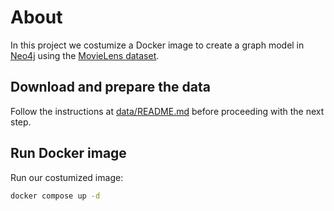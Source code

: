 # About
In this project we costumize a Docker image to create a graph model in [Neo4j](https://neo4j.com) using the [MovieLens dataset](https://grouplens.org/datasets/movielens/).

## Download and prepare the data
Follow the instructions at [data/README.md](data/README.md) before proceeding with the next step.

## Run Docker image
Run our costumized image:
```bash
docker compose up -d
```